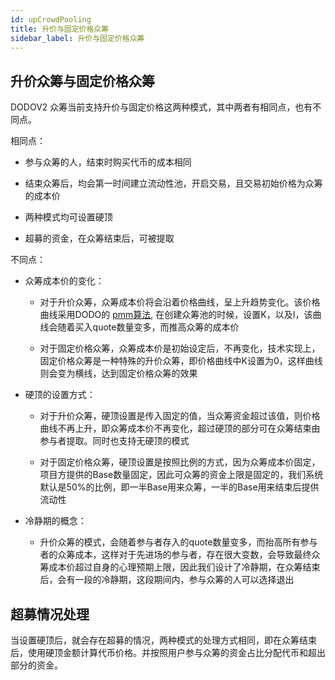 ```yaml
---
id: upCrowdPooling
title: 升价与固定价格众筹
sidebar_label: 升价与固定价格众筹
---
```


## 升价众筹与固定价格众筹

DODOV2 众筹当前支持升价与固定价格这两种模式，其中两者有相同点，也有不同点。

相同点：

- 参与众筹的人，结束时购买代币的成本相同

- 结束众筹后，均会第一时间建立流动性池，开启交易，且交易初始价格为众筹的成本价

- 两种模式均可设置硬顶

- 超募的资金，在众筹结束后，可被提取

不同点：

- 众筹成本价的变化：

    - 对于升价众筹，众筹成本价将会沿着价格曲线，呈上升趋势变化。该价格曲线采用DODO的 [pmm算法](./pmm), 在创建众筹池的时候，设置K，以及I，该曲线会随着买入quote数量变多，而推高众筹的成本价

    - 对于固定价格众筹，众筹成本价是初始设定后，不再变化，技术实现上，固定价格众筹是一种特殊的升价众筹，即价格曲线中K设置为0，这样曲线则会变为横线，达到固定价格众筹的效果

- 硬顶的设置方式：

    - 对于升价众筹，硬顶设置是传入固定的值，当众筹资金超过该值，则价格曲线不再上升，即众筹成本价不再变化，超过硬顶的部分可在众筹结束由参与者提取。同时也支持无硬顶的模式

    - 对于固定价格众筹，硬顶设置是按照比例的方式，因为众筹成本价固定，项目方提供的Base数量固定，因此可众筹的资金上限是固定的，我们系统默认是50%的比例，即一半Base用来众筹，一半的Base用来结束后提供流动性

- 冷静期的概念：

    - 升价众筹的模式，会随着参与者存入的quote数量变多，而抬高所有参与者的众筹成本，这样对于先进场的参与者，存在很大变数，会导致最终众筹成本价超过自身的心理预期上限，因此我们设计了冷静期，在众筹结束后，会有一段的冷静期，这段期间内，参与众筹的人可以选择退出


## 超募情况处理

当设置硬顶后，就会存在超募的情况，两种模式的处理方式相同，即在众筹结束后，使用硬顶金额计算代币价格。并按照用户参与众筹的资金占比分配代币和超出部分的资金。

